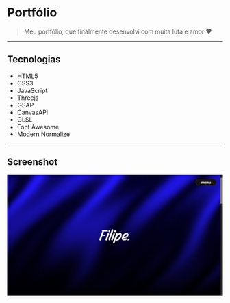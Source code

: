 # Portfólio

> Meu portfólio, que finalmente desenvolvi com muita luta e amor ❤

---

## Tecnologias

- HTML5
- CSS3  
- JavaScript
- Threejs
- GSAP
- CanvasAPI
- GLSL
- Font Awesome
- Modern Normalize

---

## Screenshot

![Screenshot do Projeto](screenshot.png)
